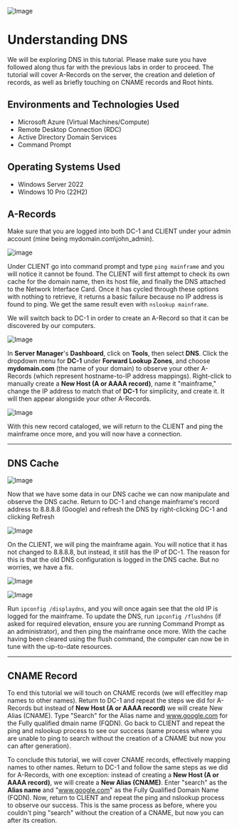 ![Image](https://w5t2f7e6.stackpathcdn.com/wp-content/uploads/2022/01/blog_img_dnsfiltering_cover-1024x427.jpg)

# Understanding DNS
We will be exploring DNS in this tutorial. Please make sure you have followed along thus far with the previous labs in order to proceed. The tutorial will cover A-Records on the server, the creation and deletion of records, as well as briefly touching on CNAME records and Root hints.

## Environments and Technologies Used

- Microsoft Azure (Virtual Machines/Compute)
- Remote Desktop Connection (RDC)
- Active Directory Domain Services
- Command Prompt

## Operating Systems Used 

- Windows Server 2022
- Windows 10 Pro (22H2)

## A-Records

Make sure that you are logged into both DC-1 and CLIENT under your admin account (mine being mydomain.com\john_admin).

![image](https://i.imgur.com/Q6PPZL7.png)

Under CLIENT go into command prompt and type `ping mainframe` and you will notice it cannot be found. The CLIENT will first attempt to check its own cache for the domain name, then its host file, and finally the DNS attached to the Network Interface Card. Once it has cycled through these options with nothing to retrieve, it returns a basic failure because no IP address is found to ping. We get the same result even with `nslookup mainframe`.

We will switch back to DC-1 in order to create an A-Record so that it can be discovered by our computers.

![Image](https://i.imgur.com/gZUr7dq.png)

In **Server Manager**'s **Dashboard**, click on **Tools**, then select **DNS**. Click the dropdown menu for **DC-1** under **Forward Lookup Zones**, and choose **mydomain.com** (the name of your domain) to observe your other A-Records (which represent hostname-to-IP address mappings). Right-click to manually create a **New Host (A or AAAA record)**, name it "mainframe," change the IP address to match that of **DC-1** for simplicity, and create it. It will then appear alongside your other A-Records.

![Image](https://i.imgur.com/rXd2qaH.png)

With this new record cataloged, we will return to the CLIENT and ping the mainframe once more, and you will now have a connection.

---

## DNS Cache

![Image](https://i.imgur.com/iSKeMDf.png)

Now that we have some data in our DNS cache we can now manipulate and observe the DNS cache. Return to DC-1 and change mainframe's record address to 8.8.8.8 (Google) and refresh the DNS by right-clicking DC-1 and clicking Refresh

![Image](https://i.imgur.com/D59LazB.png)

On the CLIENT, we will ping the mainframe again. You will notice that it has not changed to 8.8.8.8, but instead, it still has the IP of DC-1. The reason for this is that the old DNS configuration is logged in the DNS cache. But no worries, we have a fix.

![Image](https://i.imgur.com/ZVFXnwy.png)

![Image](https://i.imgur.com/xUWb7TI.png)

Run `ipconfig /displaydns`, and you will once again see that the old IP is logged for the mainframe. To update the DNS, run `ipconfig /flushdns` (if asked for required elevation, ensure you are running Command Prompt as an administrator), and then ping the mainframe once more. With the cache having been cleared using the flush command, the computer can now be in tune with the up-to-date resources.

---

## CNAME Record

To end this tutorial we will touch on CNAME records (we will effecitley map names to other names). Return to DC-1 and repeat the steps we did for A-Records but instead of **New Host (A or AAAA record)** we will create New Alias (CNAME). Type "Search" for the Alias name and www.google.com for the Fully qualified dmain name (FQDN). Go back to CLIENT and repeat the ping and nslookup process to see our success (same process where you are unable to ping to search without the creation of a CNAME but now you can after generation).

To conclude this tutorial, we will cover CNAME records, effectively mapping names to other names. Return to DC-1 and follow the same steps as we did for A-Records, with one exception: instead of creating a **New Host (A or AAAA record)**, we will create a **New Alias (CNAME)**. Enter "search" as the **Alias name** and "www.google.com" as the Fully Qualified Domain Name (FQDN). Now, return to CLIENT and repeat the ping and nslookup process to observe our success. This is the same process as before, where you couldn't ping "search" without the creation of a CNAME, but now you can after its creation.






